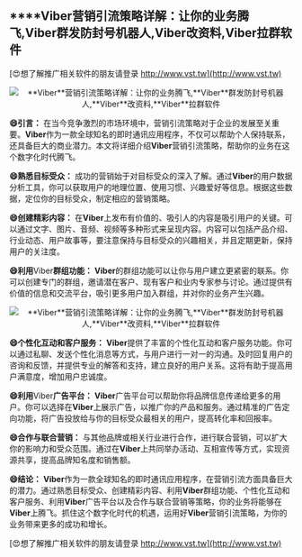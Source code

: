 ## ****Viber**营销引流策略详解：让你的业务腾飞,**Viber**群发防封号机器人,**Viber**改资料,**Viber**拉群软件**

[😍想了解推广相关软件的朋友请登录 http://www.vst.tw](http://www.vst.tw)

 <center><img src="https://vst.tw/MP4/tuiguang/png/0.png" alt="**Viber**营销引流策略详解：让你的业务腾飞,**Viber**群发防封号机器人,**Viber**改资料,**Viber**拉群软件"></center>

**😄引言：**
在当今竞争激烈的市场环境中，营销引流策略对于企业的发展至关重要。**Viber**作为一款全球知名的即时通讯应用程序，不仅可以帮助个人保持联系，还具备巨大的商业潜力。本文将详细介绍**Viber**营销引流策略，帮助你的业务在这个数字化时代腾飞。

**😄熟悉目标受众：**
成功的营销始于对目标受众的深入了解。通过**Viber**的用户数据分析工具，你可以获取用户的地理位置、使用习惯、兴趣爱好等信息。根据这些数据，定位你的目标受众，制定相应的营销策略。

**😄创建精彩内容：**
在**Viber**上发布有价值的、吸引人的内容是吸引用户的关键。可以通过文字、图片、音频、视频等多种形式来呈现内容。内容可以包括产品介绍、行业动态、用户故事等，要注意保持与目标受众的兴趣相关，并且定期更新，保持用户的关注度。

**😄利用**Viber**群组功能：**
**Viber**的群组功能可以让你与用户建立更紧密的联系。你可以创建专门的群组，邀请潜在客户、现有客户和业内专家参与讨论。通过提供有价值的信息和交流平台，吸引更多用户加入群组，并对你的业务产生兴趣。

 <center><img src="https://vst.tw/MP4/tuiguang/png/1.png" alt="**Viber**营销引流策略详解：让你的业务腾飞,**Viber**群发防封号机器人,**Viber**改资料,**Viber**拉群软件"></center>

**😄个性化互动和客户服务：**
**Viber**提供了丰富的个性化互动和客户服务功能。你可以通过私聊、发送个性化消息等方式，与用户进行一对一的沟通。及时回复用户的咨询和反馈，并提供专业的解答和支持，建立良好的用户关系。这将有助于提高用户满意度，增加用户忠诚度。

**😄利用**Viber**广告平台：**
**Viber**广告平台可以帮助你将品牌信息传递给更多的用户。你可以选择在**Viber**上展示广告，以推广你的产品和服务。通过精准的广告定向功能，将广告投放给与你的目标受众最相关的用户，提高转化率和回报率。

**😄合作与联合营销：**
与其他品牌或相关行业进行合作，进行联合营销，可以扩大你的影响力和受众范围。通过在**Viber**上共同举办活动、互相宣传等方式，实现资源共享，提高品牌知名度和销售额。

**😄结论：**
**Viber**作为一款全球知名的即时通讯应用程序，在营销引流方面具备巨大的潜力。通过熟悉目标受众、创建精彩内容、利用**Viber**群组功能、个性化互动和客户服务、利用**Viber**广告平台以及合作与联合营销等策略，你的业务将能够在**Viber**上腾飞。抓住这个数字化时代的机遇，运用好**Viber**营销引流策略，为你的业务带来更多的成功和增长。

[😍想了解推广相关软件的朋友请登录 http://www.vst.tw](http://www.vst.tw)



